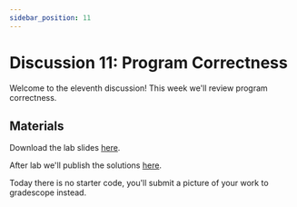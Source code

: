 ```yaml
---
sidebar_position: 11
---
```


# Discussion 11: Program Correctness

Welcome to the eleventh discussion! This week we'll review program correctness.

## Materials

Download the lab slides [here](https://github.com/umass-compsci-220/public-materials/raw/main/discussion/Lab%2011%20-%20No%20Solutions.pdf).

After lab we'll publish the solutions [here](https://github.com/umass-compsci-220/public-materials/raw/main/discussion/Lab%2011%20-%20Solutions.pdf).

Today there is no starter code, you'll submit a picture of your work to gradescope instead.
